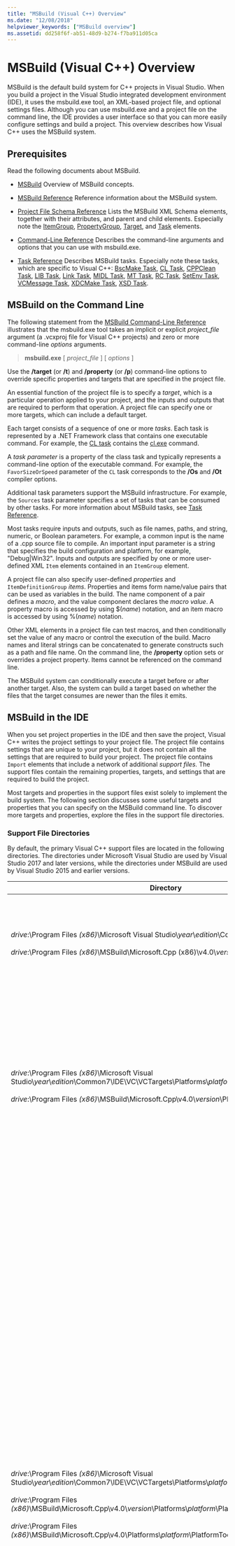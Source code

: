 ```yaml
---
title: "MSBuild (Visual C++) Overview"
ms.date: "12/08/2018"
helpviewer_keywords: ["MSBuild overview"]
ms.assetid: dd258f6f-ab51-48d9-b274-f7ba911d05ca
---
```

# MSBuild (Visual C++) Overview

MSBuild is the default build system for C++ projects in Visual Studio. When you build a project in the Visual Studio integrated development environment (IDE), it uses the msbuild.exe tool, an XML-based project file, and optional settings files. Although you can use msbuild.exe and a project file on the command line, the IDE provides a user interface so that you can more easily configure settings and build a project. This overview describes how Visual C++ uses the MSBuild system.

## Prerequisites

Read the following documents about MSBuild.

- [MSBuild](/visualstudio/msbuild/msbuild)
Overview of MSBuild concepts.

- [MSBuild Reference](/visualstudio/msbuild/msbuild-reference)
Reference information about the MSBuild system.

- [Project File Schema Reference](/visualstudio/msbuild/msbuild-project-file-schema-reference)
Lists the MSBuild XML Schema elements, together with their attributes, and parent and child elements. Especially note the [ItemGroup](/visualstudio/msbuild/itemgroup-element-msbuild), [PropertyGroup](/visualstudio/msbuild/propertygroup-element-msbuild), [Target](/visualstudio/msbuild/target-element-msbuild), and [Task](/visualstudio/msbuild/task-element-msbuild) elements.

- [Command-Line Reference](/visualstudio/msbuild/msbuild-command-line-reference)
Describes the command-line arguments and options that you can use with msbuild.exe.

- [Task Reference](/visualstudio/msbuild/msbuild-task-reference)
Describes MSBuild tasks. Especially note these tasks, which are specific to Visual C++: [BscMake Task](/visualstudio/msbuild/bscmake-task), [CL Task](/visualstudio/msbuild/cl-task), [CPPClean Task](/visualstudio/msbuild/cppclean-task), [LIB Task](/visualstudio/msbuild/lib-task), [Link Task](/visualstudio/msbuild/link-task), [MIDL Task](/visualstudio/msbuild/midl-task), [MT Task](/visualstudio/msbuild/mt-task), [RC Task](/visualstudio/msbuild/rc-task), [SetEnv Task](/visualstudio/msbuild/setenv-task), [VCMessage Task](/visualstudio/msbuild/vcmessage-task), [XDCMake Task](/visualstudio/msbuild/xdcmake-task), [XSD Task](/visualstudio/msbuild/xsd-task).

## MSBuild on the Command Line

The following statement from the [MSBuild Command-Line Reference](/visualstudio/msbuild/msbuild-command-line-reference) illustrates that the msbuild.exe tool takes an implicit or explicit *project_file* argument (a .vcxproj file for Visual C++ projects) and zero or more command-line *options* arguments.

> **msbuild.exe** [ *project_file* ] [ *options* ]

Use the **/target** (or **/t**) and **/property** (or **/p**) command-line options to override specific properties and targets that are specified in the project file.

An essential function of the project file is to specify a *target*, which is a particular operation applied to your project, and the inputs and outputs that are required to perform that operation. A project file can specify one or more targets, which can include a default target.

Each target consists of a sequence of one or more *tasks*. Each task is represented by a .NET Framework class that contains one executable command. For example, the [CL task](/visualstudio/msbuild/cl-task) contains the [cl.exe](../build/reference/compiling-a-c-cpp-program.md) command.

A *task parameter* is a property of the class task and typically represents a command-line option of the executable command. For example, the `FavorSizeOrSpeed` parameter of the `CL` task corresponds to the **/Os** and **/Ot** compiler options.

Additional task parameters support the MSBuild infrastructure. For example, the `Sources` task parameter specifies a set of tasks that can be consumed by other tasks. For more information about MSBuild tasks, see [Task Reference](/visualstudio/msbuild/msbuild-task-reference).

Most tasks require inputs and outputs, such as file names, paths, and string, numeric, or Boolean parameters. For example, a common input is the name of a .cpp source file to compile. An important input parameter is a string that specifies the build configuration and platform, for example, "Debug\|Win32". Inputs and outputs are specified by one or more user-defined XML `Item` elements contained in an `ItemGroup` element.

A project file can also specify user-defined *properties* and `ItemDefinitionGroup` *items*. Properties and items form name/value pairs that can be used as variables in the build. The name component of a pair defines a *macro*, and the value component declares the *macro value*. A property macro is accessed by using $(*name*) notation, and an item macro is accessed by using %(*name*) notation.

Other XML elements in a project file can test macros, and then conditionally set the value of any macro or control the execution of the build. Macro names and literal strings can be concatenated to generate constructs such as a path and file name. On the command line, the **/property** option sets or overrides a project property. Items cannot be referenced on the command line.

The MSBuild system can conditionally execute a target before or after another target. Also, the system can build a target based on whether the files that the target consumes are newer than the files it emits.

## MSBuild in the IDE

When you set project properties in the IDE and then save the project, Visual C++ writes the project settings to your project file. The project file contains settings that are unique to your project, but it does not contain all the settings that are required to build your project. The project file contains `Import` elements that include a network of additional *support files.* The support files contain the remaining properties, targets, and settings that are required to build the project.

Most targets and properties in the support files exist solely to implement the build system. The following section discusses some useful targets and properties that you can specify on the MSBuild command line. To discover more targets and properties, explore the files in the support file directories.

### Support File Directories

By default, the primary Visual C++ support files are located in the following directories. The directories under Microsoft Visual Studio are used by Visual Studio 2017 and later versions, while the directories under MSBuild are used by Visual Studio 2015 and earlier versions.

|Directory|Description|
|---------------|-----------------|
|*drive*:\Program Files *(x86)*\Microsoft Visual Studio\\*year*\\*edition*\Common7\IDE\VC\VCTargets\ <br /><br />*drive*:\Program Files *(x86)*\MSBuild\Microsoft.Cpp (x86)\v4.0\\*version*\ |Contains the primary target files (.targets) and property files (.props) that are used by the targets. By default, the $(VCTargetsPath) macro references this directory.|
|*drive*:\Program Files *(x86)*\Microsoft Visual Studio\\*year*\\*edition*\Common7\IDE\VC\VCTargets\Platforms\\*platform*\ <br /><br />*drive*:\Program Files *(x86)*\MSBuild\Microsoft.Cpp\v4.0\\*version*\Platforms\\*platform*\ |Contains platform-specific target and property files that override targets and properties in its parent directory. This directory also contains a DLL that defines the tasks that are used by the targets in this directory.<br /><br /> The *platform* placeholder represents the ARM, Win32, or x64 subdirectory.|
|*drive*:\Program Files *(x86)*\Microsoft Visual Studio\\*year*\\*edition*\Common7\IDE\VC\VCTargets\Platforms\\*platform*\PlatformToolsets\\*toolset*\ <br /><br />*drive*:\Program Files *(x86)*\MSBuild\Microsoft.Cpp\v4.0\\*version*\Platforms\\*platform*\PlatformToolsets\\*toolset*\ <br /><br />*drive*:\Program Files *(x86)*\MSBuild\Microsoft.Cpp\v4.0\Platforms\\*platform*\PlatformToolsets\\*toolset*\ |Contains the directories that enable the build to generate Visual C++ applications by using the specified *toolset*.<br /><br /> The *year* and *edition* placeholders are used by Visual Studio 2017 and later editions. The *version* placeholder is V110 for Visual Studio 2012, V120 for Visual Studio 2013, or V140 for Visual Studio 2015. The *platform* placeholder represents the ARM, Win32, or x64 subdirectory. The *toolset* placeholder represents the toolset subdirectory, for example, v140 for building Windows apps by using the Visual Studio 2015 toolset, v120_xp to build for Windows XP using the Visual Studio 2013 toolset, or v110_wp80 to build Windows Phone 8.0 apps by using the Visual Studio 2012 toolset.<br /><br />The path that contains the directories that enable the build to generate either Visual C++ 2008 or Visual C++ 2010 applications doesn't include the *version*, and the *platform* placeholder represents the Itanium, Win32, or x64 subdirectory. The *toolset* placeholder represents the v90 or v100 toolset subdirectory.|

### Support Files

The support file directories contain files with these extensions:

|Extension|Description|
|---------------|-----------------|
|.targets|Contains `Target` XML elements that specify the tasks that are executed by the target. May also contain `PropertyGroup`, `ItemGroup`, `ItemDefinitionGroup`, and user-defined `Item` elements that are used to assign files and command-line options to task parameters.<br /><br /> For more information, see [Target Element (MSBuild)](/visualstudio/msbuild/target-element-msbuild).|
|.props|Contains `Property Group` and user-defined `Property` XML elements that specify file and parameter settings that are used during a build.<br /><br /> May also contain `ItemDefinitionGroup` and user-defined `Item` XML elements that specify additional settings. Items defined in an item definition group resemble properties, but cannot be accessed from the command line. Visual C++ project files frequently uses items instead of properties to represent settings.<br /><br /> For more information, see [ItemGroup Element (MSBuild)](/visualstudio/msbuild/itemgroup-element-msbuild), [ItemDefinitionGroup Element (MSBuild)](/visualstudio/msbuild/itemdefinitiongroup-element-msbuild), and [Item Element (MSBuild)](/visualstudio/msbuild/item-element-msbuild).|
|.xml|Contains XML elements that declare and initialize IDE user interface elements such as property sheets and property pages, and text box and list box controls.<br /><br /> The .xml files directly support the IDE, not MSBuild. However, the values of IDE properties are assigned to build properties and items.<br /><br /> Most .xml files are in a locale-specific subdirectory. For example, files for the English-US region are in $(VCTargetsPath)\1033\\.|

## User targets and propertyies

To use MSBuild most effectively on the command line, it helps to know which properties and targets are useful and relevant. Most properties and targets help implement the Visual C++ build system, and consequently are not relevant to the user. This section describes some worthwhile user-oriented properties and targets.

### PlatformToolset property

The `PlatformToolset` property determines which Visual C++ toolset is used in the build. By default, the current toolset is used. When this property is set, the value of the property is concatenated with literal strings to form the path of a directory that contains the property and target files that are required to build a project for a particular platform. The platform toolset must be installed to build by using that platform toolset version.

For example, set the `PlatformToolset` property to `v140` to use Visual C++ 2015 tools and libraries to build your application:

`msbuild myProject.vcxproj /p:PlatformToolset=v140`

### PreferredToolArchitecture property

The `PreferredToolArchitecture` property determines whether the 32-bit or 64-bit compiler and tools are used in the build. This property does not affect the output platform architecture or configuration. By default, MSBuild uses the x86 version of the compiler and tools if this property is not set.

For example, set the `PreferredToolArchitecture` property to `x64` to use the 64-bit compiler and tools to build your application:

`msbuild myProject.vcxproj /p:PreferredToolArchitecture=x64`

### UseEnv property

By default, the platform-specific settings for the current project override the PATH, INCLUDE, LIB, LIBPATH, CONFIGURATION, and PLATFORM environment variables. Set the `UseEnv` property to **true** to guarantee that the environment variables are not overridden.

`msbuild myProject.vcxproj /p:UseEnv=true`

### Targets

There are hundreds of targets in the Visual C++ support files. However, most are system-oriented targets that the user can ignore. Most system targets are prefixed by an underscore (_), or have a name that starts with "PrepareFor", "Compute", "Before", "After", "Pre", or "Post".

The following table lists several useful user-oriented targets.

|Target|Description|
|------------|-----------------|
|BscMake|Executes the Microsoft Browse Information Maintenance Utility tool, bscmake.exe.|
|Build|Builds the project.<br /><br /> This is the default target for a project.|
|ClCompile|Executes the Visual C++ compiler tool, cl.exe.|
|Clean|Deletes temporary and intermediate build files.|
|Lib|Executes the Microsoft 32-Bit Library Manager tool, lib.exe.|
|Link|Executes the Visual C++ linker tool, link.exe.|
|ManifestResourceCompile|Extracts a list of resources from a manifest and then executes the Microsoft Windows Resource Compiler tool, rc.exe.|
|Midl|Executes the Microsoft Interface Definition Language (MIDL) compiler tool, midl.exe.|
|Rebuild|Cleans and then builds your project.|
|ResourceCompile|Executes the Microsoft Windows Resource Compiler tool, rc.exe.|
|XdcMake|Executes the XML Documentation tool, xdcmake.exe.|
|Xsd|Executes the XML Schema Definition tool, xsd.exe. *See note below.*|

> [!NOTE]
> In Visual Studio 2017, C++ project support for **xsd** files is deprecated. You can still use **Microsoft.VisualC.CppCodeProvider** by adding **CppCodeProvider.dll** manually to the GAC.

## See Also

[MSBuild (Visual C++)](../build/msbuild-visual-cpp.md)
